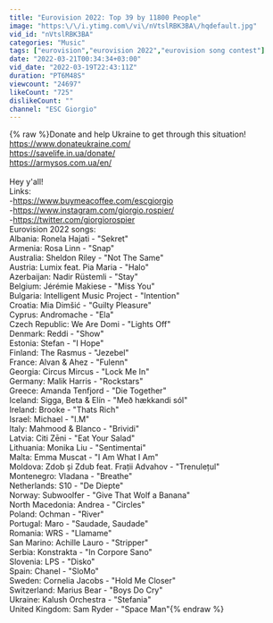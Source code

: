 ```yaml
---
title: "Eurovision 2022: Top 39 by 11800 People"
image: "https:\/\/i.ytimg.com\/vi\/nVtslRBK3BA\/hqdefault.jpg"
vid_id: "nVtslRBK3BA"
categories: "Music"
tags: ["eurovision","eurovision 2022","eurovision song contest"]
date: "2022-03-21T00:34:34+03:00"
vid_date: "2022-03-19T22:43:11Z"
duration: "PT6M48S"
viewcount: "24697"
likeCount: "725"
dislikeCount: ""
channel: "ESC Giorgio"
---
```

{% raw %}Donate and help Ukraine to get through this situation!<br /><a rel="nofollow" target="blank" href="https://www.donateukraine.com/">https://www.donateukraine.com/</a><br /><a rel="nofollow" target="blank" href="https://savelife.in.ua/donate/">https://savelife.in.ua/donate/</a><br /><a rel="nofollow" target="blank" href="https://armysos.com.ua/en/">https://armysos.com.ua/en/</a><br /><br />Hey y'all!<br />Links:<br />-<a rel="nofollow" target="blank" href="https://www.buymeacoffee.com/escgiorgio">https://www.buymeacoffee.com/escgiorgio</a> <br />-<a rel="nofollow" target="blank" href="https://www.instagram.com/giorgio.rospier/">https://www.instagram.com/giorgio.rospier/</a><br />-<a rel="nofollow" target="blank" href="https://twitter.com/giorgiorospier">https://twitter.com/giorgiorospier</a><br />Eurovision 2022 songs:<br />Albania: Ronela Hajati - &quot;Sekret&quot;<br />Armenia: Rosa Linn - &quot;Snap&quot;<br />Australia: Sheldon Riley - &quot;Not The Same&quot; <br />Austria: Lumix feat. Pia Maria - &quot;Halo&quot;<br />Azerbaijan: Nadir Rüstemli - &quot;Stay&quot;<br />Belgium: Jérémie Makiese - &quot;Miss You&quot;<br />Bulgaria: Intelligent Music Project - &quot;Intention&quot;<br />Croatia: Mia Dimšić - &quot;Guilty Pleasure&quot;<br />Cyprus: Andromache - &quot;Ela&quot;<br />Czech Republic: We Are Domi - &quot;Lights Off&quot;<br />Denmark: Reddi - &quot;Show&quot;<br />Estonia: Stefan - &quot;I Hope&quot;<br />Finland: The Rasmus - &quot;Jezebel&quot;<br />France: Alvan &amp; Ahez - &quot;Fulenn&quot;<br />Georgia: Circus Mircus - &quot;Lock Me In&quot;<br />Germany: Malik Harris - &quot;Rockstars&quot;<br />Greece: Amanda Tenfjord - &quot;Die Together&quot;<br />Iceland: Sigga, Beta &amp; Elín - &quot;Með hækkandi sól&quot;<br />Ireland: Brooke - &quot;Thats Rich&quot;<br />Israel: Michael - &quot;I.M&quot;<br />Italy: Mahmood &amp; Blanco - &quot;Brividi&quot;<br />Latvia:  Citi Zēni - &quot;Eat Your Salad&quot;<br />Lithuania: Monika Liu - &quot;Sentimentai&quot;<br />Malta: Emma Muscat - &quot;I Am What I Am&quot;<br />Moldova: Zdob și Zdub feat. Frații Advahov - &quot;Trenulețul&quot;<br />Montenegro: Vladana - &quot;Breathe&quot;<br />Netherlands: S10 - &quot;De Diepte&quot;<br />Norway: Subwoolfer - &quot;Give That Wolf a Banana&quot;<br />North Macedonia: Andrea - &quot;Circles&quot;<br />Poland: Ochman - &quot;River&quot;<br />Portugal: Maro - &quot;Saudade, Saudade&quot;<br />Romania: WRS - &quot;Llamame&quot;<br />San Marino: Achille Lauro - &quot;Stripper&quot;<br />Serbia: Konstrakta - &quot;In Corpore Sano&quot;<br />Slovenia: LPS - &quot;Disko&quot; <br />Spain: Chanel - &quot;SloMo&quot;<br />Sweden: Cornelia Jacobs - &quot;Hold Me Closer&quot;<br />Switzerland: Marius Bear - &quot;Boys Do Cry&quot;<br />Ukraine: Kalush Orchestra - &quot;Stefania&quot;<br />United Kingdom: Sam Ryder - &quot;Space Man&quot;{% endraw %}
